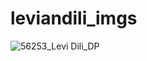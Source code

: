 # leviandili_imgs
![56253_Levi   Dili_DP](https://github.com/user-attachments/assets/3f112646-ab5f-49bf-8940-8379098a59b0)
